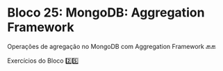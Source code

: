 # Bloco 25: MongoDB: Aggregation Framework

Operações de agregação no MongoDB com Aggregation Framework :back::end:

Exercícios do Bloco :two::five:
